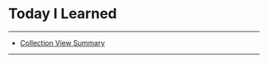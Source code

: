 # Today I Learned

---

- [Collection View Summary](https://vincentgeranium.github.io/ios,/swift/2020/01/04/Collection-View-Summary.html)

---

